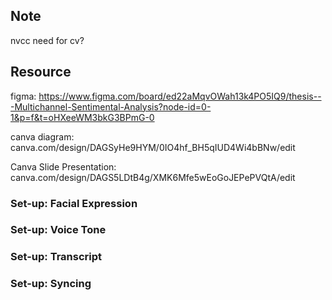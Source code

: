 
## Note
nvcc need for cv?

## Resource
figma: https://www.figma.com/board/ed22aMqvOWah13k4PO5IQ9/thesis---Multichannel-Sentimental-Analysis?node-id=0-1&p=f&t=oHXeeWM3bkG3BPmG-0

canva diagram: canva.com/design/DAGSyHe9HYM/0IO4hf_BH5qIUD4Wi4bBNw/edit

Canva Slide Presentation: canva.com/design/DAGS5LDtB4g/XMK6Mfe5wEoGoJEPePVQtA/edit

### Set-up: Facial Expression


### Set-up: Voice Tone


### Set-up: Transcript


### Set-up: Syncing





